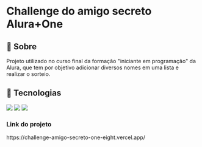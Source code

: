 <h1>Challenge do amigo secreto Alura+One</h1>

<h2>🔖 Sobre</h2>
<p>Projeto utilizado no curso final da formação "iniciante em programação" da Alura, que tem por objetivo adicionar diversos nomes em uma lista e realizar o sorteio.</p>

## 🚀 Tecnologias
<div>
  <img src="https://img.shields.io/badge/HTML-239120?style=for-the-badge&logo=html5&logoColor=white">
  <img src="https://img.shields.io/badge/CSS-239120?&style=for-the-badge&logo=css3&logoColor=white">
  <img src="https://img.shields.io/badge/JavaScript-F7DF1E?style=for-the-badge&logo=javascript&logoColor=black">
</div>

<h3> Link do projeto </h3>

<p>https://challenge-amigo-secreto-one-eight.vercel.app/</p>
